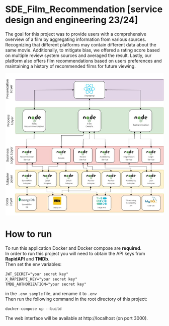 # SDE_Film_Recommendation [service design and engineering 23/24]

The goal for this project was to provide users with a comprehensive overview of a film by aggregating information from various sources. Recognizing that different platforms may contain different data about the same movie. Additionally, to mitigate bias, we offered a rating score based on multiple review system sources and averaged the result. Lastly, our platform also offers film recommendations based on users preferences and maintaining a history of recommended films for future viewing.

![Alt text](./docs/architecture.jpg)

# How to run
To run this application Docker and Docker compose are **required**.\
In order to run this project you will need to obtain the API keys from **RapidAPI** and **TMDb**.\
Then set the env variables:
```
JWT_SECRET="your secret key"
X_RAPIDAPI_KEY="your secret key"
TMDB_AUTHORIZATION="your secret key"
``` 
in the `.env_sample` file, and rename it to `.env`\
Then run the following command in the root directory of this project:
```
docker-compose up --build
```
The web interface will be available at http://localhost (on port 3000).

